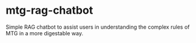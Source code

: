 # mtg-rag-chatbot
Simple RAG chatbot to assist users in understanding the complex rules of MTG in a more digestable way.
